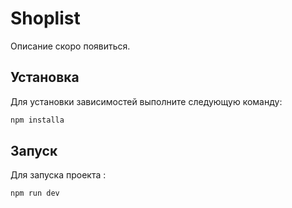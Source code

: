 # Shoplist

Описание скоро появиться.

## Установка

Для установки зависимостей выполните следующую команду:

```bash
npm installa
```

## Запуск

Для запуска проекта :

```bash
npm run dev
```
